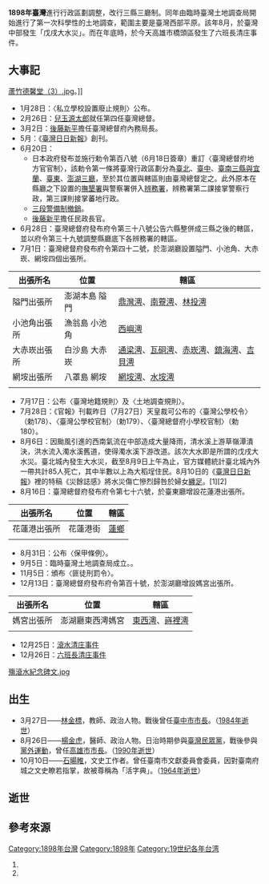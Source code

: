 **1898年臺灣**進行行政區劃調整，改行三縣三廳制。同年由臨時臺灣土地調查局開始進行了第一次科學性的土地調查，範圍主要是臺灣西部平原。該年8月，於臺灣中部發生「戊戌大水災」。而在年底時，於今天高雄市橋頭區發生了六班長清庄事件。

## 大事記

[蘆竹德馨堂（3）.jpg](https://zh.wikipedia.org/wiki/File:蘆竹德馨堂（3）.jpg "fig:蘆竹德馨堂（3）.jpg")。\]\]

  - 1月28日：〈私立學校設置廢止規則〉公布。
  - 2月26日：[兒玉源太郎](../Page/兒玉源太郎.md "wikilink")就任第四任臺灣總督。
  - 3月2日：[後藤新平](../Page/後藤新平.md "wikilink")擔任臺灣總督府內務局長。
  - 5月：《[臺灣日日新報](../Page/臺灣日日新報.md "wikilink")》創刊。
  - 6月20日：
      - 日本政府發布並施行勅令第百八號（6月18日簽章）重訂〈臺灣總督府地方官官制〉，該勅令第一條將臺灣行政區劃分為[臺北](../Page/臺北縣_\(日治時期\).md "wikilink")、[臺中](../Page/臺中縣_\(日治時期\).md "wikilink")、[臺南三縣與](../Page/臺南縣_\(日治時期\).md "wikilink")[宜蘭](../Page/宜蘭廳.md "wikilink")、[臺東](https://zh.wikipedia.org/wiki/臺東廳 "wikilink")、[澎湖三廳](../Page/澎湖廳.md "wikilink")，至於其位置與轄區則由臺灣總督定之。此外原本在縣廳之下設置的[撫墾署](../Page/撫墾署.md "wikilink")與警察署併入[辨務署](../Page/辨務署.md "wikilink")，辨務署第二課接掌警察行政，第三課則接掌蕃地行政。
      - [三段警備制撤銷](https://zh.wikipedia.org/wiki/三段警備制 "wikilink")。
      - [後藤新平](../Page/後藤新平.md "wikilink")擔任民政長官。
  - 6月28日：臺灣總督府發布府令第三十八號公告六縣整併成三縣之後的轄區，並以府令第三十九號調整縣廳底下各辨務署的轄區。
  - 7月1日：臺灣總督府發布府令第四十二號，於澎湖廳設置隘門、小池角、大赤崁、網垵四個出張所。

| 出張所名   | 位置      | 轄區                                                                                                                                                                                                                                                                  |
| ------ | ------- | ------------------------------------------------------------------------------------------------------------------------------------------------------------------------------------------------------------------------------------------------------------------- |
| 隘門出張所  | 澎湖本島 隘門 | [鼎灣澚](https://zh.wikipedia.org/wiki/鼎灣澚 "wikilink")、[南藔澚](https://zh.wikipedia.org/wiki/南藔澚 "wikilink")、[林投澚](https://zh.wikipedia.org/wiki/林投澚 "wikilink")                                                                                                         |
| 小池角出張所 | 漁翁島 小池角 | [西嶼澚](https://zh.wikipedia.org/wiki/西嶼澚 "wikilink")                                                                                                                                                                                                                 |
| 大赤崁出張所 | 白沙島 大赤崁 | [通梁澚](https://zh.wikipedia.org/wiki/通梁澚 "wikilink")、[瓦硐澚](https://zh.wikipedia.org/wiki/瓦硐澚 "wikilink")、[赤崁澚](https://zh.wikipedia.org/wiki/赤崁澚 "wikilink")、[鎮海澚](https://zh.wikipedia.org/wiki/鎮海澚 "wikilink")、[吉貝澚](https://zh.wikipedia.org/wiki/吉貝澚 "wikilink") |
| 網垵出張所  | 八罩島 網垵  | [網垵澚](https://zh.wikipedia.org/wiki/網垵澚 "wikilink")、[水垵澚](https://zh.wikipedia.org/wiki/水垵澚 "wikilink")                                                                                                                                                             |
|        |         |                                                                                                                                                                                                                                                                     |

  - 7月17日：公布〈臺灣地籍規則〉及〈土地調查規則〉。
  - 7月28日：《官報》刊載昨日（7月27日）天皇裁可公布的〈臺灣公學校令〉（勅178）、〈臺灣公學校官制〉（勅179）、〈臺灣總督府小學校官制〉（勅180）。
  - 8月6日：因颱風引進的西南氣流在中部造成大量降雨，清水溪上游草嶺潭潰決，洪水流入濁水溪舊道，使得濁水溪下游改道。該次大水即是所謂的戊戌大水災。臺北城內發生大水災，截至8月9日上午為止，官方媒體統計臺北城內外一帶共計85人死亡，其中半數以上為大稻埕住民。8月10日的《[臺灣日日新報](../Page/臺灣日日新報.md "wikilink")》裡的特稿《災餘誌感》將水災傷亡慘烈歸咎於婦女[纏足](https://zh.wikipedia.org/wiki/纏足 "wikilink")。\[1\]\[2\]
  - 8月16日：臺灣總督府發布府令第七十六號，於臺東廳增設花蓮港出張所。

| 出張所名   | 位置   | 轄區                                                |
| ------ | ---- | ------------------------------------------------- |
| 花蓮港出張所 | 花蓮港街 | [蓮鄉](https://zh.wikipedia.org/wiki/蓮鄉 "wikilink") |
|        |      |                                                   |

  - 8月31日：公布〈保甲條例〉。
  - 9月5日：臨時臺灣土地調查局成立。。
  - 11月5日：頒布〈匪徒刑罰令〉。
  - 12月13日：臺灣總督府發布府令第百十號，於澎湖廳增設媽宮出張所。

| 出張所名  | 位置       | 轄區                                                                                                      |
| ----- | -------- | ------------------------------------------------------------------------------------------------------- |
| 媽宮出張所 | 澎湖廳東西澚媽宮 | [東西澚](https://zh.wikipedia.org/wiki/東西澚 "wikilink")、[嵵裡澚](https://zh.wikipedia.org/wiki/嵵裡澚 "wikilink") |
|       |          |                                                                                                         |

  - 12月25日：[滾水清庄事件](https://zh.wikipedia.org/wiki/滾水清莊事件 "wikilink")
  - 12月26日：[六班長清庄事件](../Page/六班長清庄事件.md "wikilink")

[殤滾水紀念碑文.jpg](https://zh.wikipedia.org/wiki/File:殤滾水紀念碑文.jpg "fig:殤滾水紀念碑文.jpg")

## 出生

  - 3月27日——[林金標](../Page/林金標.md "wikilink")，教師、政治人物。戰後曾任[臺中市](../Page/臺中市_\(省轄市\).md "wikilink")[市長](https://zh.wikipedia.org/wiki/臺中市市長 "wikilink")。（[1984年逝世](../Page/1984年臺灣.md "wikilink")）
  - 8月26日——[楊金虎](../Page/楊金虎.md "wikilink")，醫師、政治人物。日治時期參與[臺灣民眾黨](../Page/臺灣民眾黨.md "wikilink")，戰後參與[黨外運動](../Page/黨外運動.md "wikilink")，曾任[高雄市](../Page/高雄市.md "wikilink")[市長](https://zh.wikipedia.org/wiki/高雄市市長 "wikilink")。（[1990年逝世](../Page/1990年臺灣.md "wikilink")）
  - 10月10日——[石暘睢](../Page/石暘睢.md "wikilink")，文史工作者。曾任臺南市文獻委員會委員，因對臺南府城之文史瞭若指掌，故被尊稱為「活字典」。（[1964年逝世](../Page/1964年臺灣.md "wikilink")）

## 逝世

## 參考來源

[Category:1898年台灣](https://zh.wikipedia.org/wiki/Category:1898年台灣 "wikilink") [Category:1898年](https://zh.wikipedia.org/wiki/Category:1898年 "wikilink") [Category:19世纪各年台湾](https://zh.wikipedia.org/wiki/Category:19世纪各年台湾 "wikilink")

1.
2.